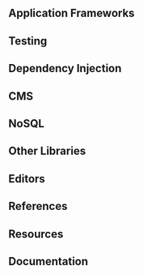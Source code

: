 ## Application Frameworks


## Testing


## Dependency Injection


## CMS


## NoSQL


## Other Libraries


## Editors


## References


## Resources


## Documentation

